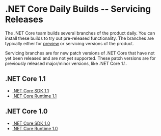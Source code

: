 # .NET Core Daily Builds -- Servicing Releases

The .NET Core team builds several branches of the product daily. You can install these builds to try out pre-released functionality. The branches are typically either for [preview](daily-builds.md) or servicing versions of the product.

Servicing branches are for new patch versions of .NET Core that have not yet been released and are not yet supported. These patch versions are for previously released major/minor versions, like .NET Core 1.1.

## .NET Core 1.1

* [.NET Core SDK 1.1](https://github.com/dotnet/cli/blob/rel/1.1.0/README.md#installers-and-binaries)
* [.NET Core Runtime 1.1](https://github.com/dotnet/core-setup/blob/release/1.1.0/README.md#latest-versions)

## .NET Core 1.0

* [.NET Core SDK 1.0](https://github.com/dotnet/cli/blob/rel/1.0.1/README.md#installers-and-binaries)
* [.NET Core Runtime 1.0](https://github.com/dotnet/core-setup/blob/release/1.0.0/README.md#latest-versions)